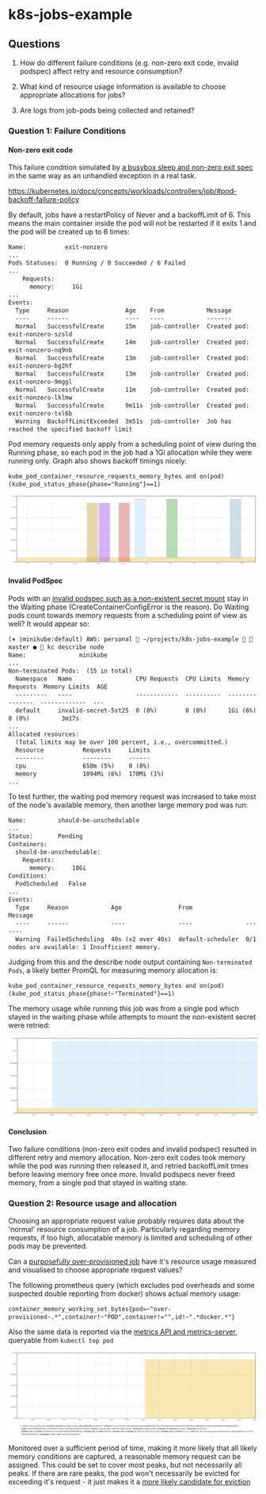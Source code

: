 # k8s-jobs-example

## Questions

1. How do different failure conditions (e.g. non-zero exit code, invalid
   podspec) affect retry and resource consumption?

2. What kind of resource usage information is available to choose appropriate
   allocations for jobs?

3. Are logs from job-pods being collected and retained?

### Question 1: Failure Conditions

#### Non-zero exit code

This failure condition simulated by [a busybox sleep and non-zero exit
spec](exit-nonzero-job.yml) in the same way as an unhandled exception in a real
task.

https://kubernetes.io/docs/concepts/workloads/controllers/job/#pod-backoff-failure-policy

By default, jobs have a restartPolicy of Never and a backoffLimit of 6. This
means the main container inside the pod will not be restarted if it exits 1 and
the pod will be created up to 6 times:

```
Name:           exit-nonzero
...
Pods Statuses:  0 Running / 0 Succeeded / 6 Failed
...
    Requests:
      memory:     1Gi
...
Events:
  Type     Reason                Age    From            Message
  ----     ------                ----   ----            -------
  Normal   SuccessfulCreate      15m    job-controller  Created pod: exit-nonzero-szsld
  Normal   SuccessfulCreate      14m    job-controller  Created pod: exit-nonzero-nq9nb
  Normal   SuccessfulCreate      13m    job-controller  Created pod: exit-nonzero-bg2hf
  Normal   SuccessfulCreate      13m    job-controller  Created pod: exit-nonzero-9mggl
  Normal   SuccessfulCreate      11m    job-controller  Created pod: exit-nonzero-lklmw
  Normal   SuccessfulCreate      9m11s  job-controller  Created pod: exit-nonzero-txl6b
  Warning  BackoffLimitExceeded  3m51s  job-controller  Job has reached the specified backoff limit
```

Pod memory requests only apply from a scheduling point of view during the
Running phase, so each pod in the job had a 1Gi allocation while they were
running only. Graph also shows backoff timings nicely:

```
kube_pod_container_resource_requests_memory_bytes and on(pod) (kube_pod_status_phase{phase="Running"}==1)
```

![exit-nonzero-memory-usage](images/exit-nonzero-memory-usage.png)

#### Invalid PodSpec

Pods with an [invalid podspec such as a non-existent secret
mount](invalid-secret-job.yml) stay in the Waiting phase
(CreateContainerConfigError is the reason). Do Waiting pods count towards memory
requests from a scheduling point of view as well? It would appear so:

```
(⎈ |minikube:default) AWS: personal  ~/projects/k8s-jobs-example   master ●  kc describe node
Name:               minikube
...
Non-terminated Pods:  (15 in total)
  Namespace   Name                  CPU Requests  CPU Limits  Memory Requests  Memory Limits  AGE
  ---------   ----                  ------------  ----------  ---------------  -------------  ---
  default     invalid-secret-5st25  0 (0%)        0 (0%)      1Gi (6%)         0 (0%)         3m17s
...
Allocated resources:
  (Total limits may be over 100 percent, i.e., overcommitted.)
  Resource           Requests     Limits
  --------           --------     ------
  cpu                650m (5%)    0 (0%)
  memory             1094Mi (6%)  170Mi (1%)
...
```

To test further, the waiting pod memory request was increased to take most of
the node's available memory, then another large memory pod was run:

```
Name:         should-be-unschedulable
...
Status:       Pending
Containers:
  should-be-unschedulable:
    Requests:
      memory:     10Gi
Conditions:
  PodScheduled   False
...
Events:
  Type     Reason            Age                From               Message
  ----     ------            ----               ----               -------
  Warning  FailedScheduling  40s (x2 over 40s)  default-scheduler  0/1 nodes are available: 1 Insufficient memory.
```

Judging from this and the describe node output containing `Non-terminated Pods`,
a likely better PromQL for measuring memory allocation is:

```
kube_pod_container_resource_requests_memory_bytes and on(pod) (kube_pod_status_phase{phase!~"Terminated"}==1)
```

The memory usage while running this job was from a single pod which stayed in
the waiting phase while attempts to mount the non-existent secret were retried:

![invalid-secret-memory-usage](images/invalid-secret-memory-usage.png)

#### Conclusion

Two failure conditions (non-zero exit codes and invalid podspec) resulted in
different retry and memory allocation. Non-zero exit codes took memory while the
pod was running then released it, and retried backoffLimit times before leaving
memory free once more. Invalid podspecs never freed memory, from a single pod
that stayed in waiting state.

### Question 2: Resource usage and allocation

Choosing an appropriate request value probably requires data about the 'normal'
resource consumption of a job. Particularly regarding memory requests, if too
high, allocatable memory is limited and scheduling of other pods may be
prevented.

Can a [purposefully over-provisioned job](over-provisioned-job.yml) have it's
resource usage measured and visualised to choose appropriate request values?

The following prometheus query (which excludes pod overheads and some suspected
double reporting from docker) shows actual memory usage:

```
container_memory_working_set_bytes{pod=~"over-provisioned-.*",container!~"POD",container!="",id!~".*docker.*"}
```

Also the same data is reported via the [metrics API and
metrics-server](https://kubernetes.io/docs/tasks/debug-application-cluster/resource-metrics-pipeline/),
queryable from `kubectl top pod`

![over-provisioned-job-memory-usage](images/over-provisioned-job-memory-usage.png)

Monitored over a sufficient period of time, making it more likely that all
likely memory conditions are captured, a reasonable memory request can be
assigned. This could be set to cover most peaks, but not necessarily all peaks.
If there are rare peaks, the pod won't necessarily be evicted for exceeding
it's request - it just makes it a [more likely candidate for
eviction](https://kubernetes.io/docs/tasks/administer-cluster/out-of-resource/#evicting-end-user-pods)
